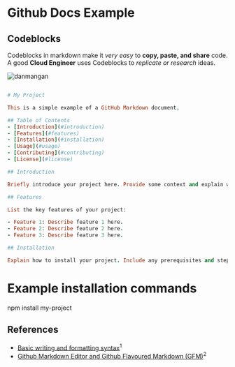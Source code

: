 # Github Docs Example

## Codeblocks

Codeblocks in markdown make it *very easy* to **copy, paste, and share** code. A good __Cloud Engineer__ uses Codeblocks to _replicate or research_ ideas.

![danmangan](https://github.com/HangTen416/github-docs-example/assets/107503570/f80cf744-ee61-45cd-bb3f-57fbe385d9c7)

```ruby

# My Project

This is a simple example of a GitHub Markdown document.

## Table of Contents
- [Introduction](#introduction)
- [Features](#features)
- [Installation](#installation)
- [Usage](#usage)
- [Contributing](#contributing)
- [License](#license)

## Introduction

Briefly introduce your project here. Provide some context and explain what the project is about.

## Features

List the key features of your project:

- Feature 1: Describe feature 1 here.
- Feature 2: Describe feature 2 here.
- Feature 3: Describe feature 3 here.

## Installation

Explain how to install your project. Include any prerequisites and step-by-step instructions.

```
# Example installation commands
npm install my-project

## References

- [Basic writing and formatting syntax](https://app.exampro.co/student/material/terraform-cpb/5351)<sup>1</sup>
- [Github Markdown Editor and Github Flavoured Markdown (GFM)](https://docs.github.com/en/get-started/writing-on-github/getting-started-with-writing-and-formatting-on-github/basic-writing-and-formatting-syntax)<sup>2</sup>


